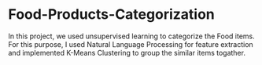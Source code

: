 # Food-Products-Categorization
In this project, we used unsupervised learning to categorize the Food items. For this purpose, I used Natural Language Processing for feature extraction and implemented K-Means Clustering  to group the similar items togather.
